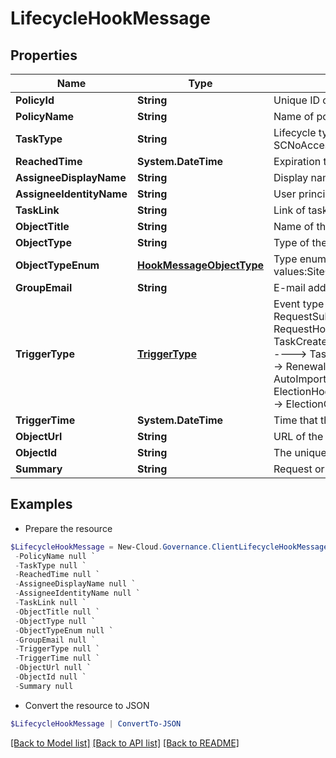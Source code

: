 # LifecycleHookMessage
## Properties

Name | Type | Description | Notes
------------ | ------------- | ------------- | -------------
**PolicyId** | **String** | Unique ID of policy | [optional] 
**PolicyName** | **String** | Name of policy | [optional] 
**TaskType** | **String** | Lifecycle type of workspace, availabe values: SCNoAccess,SCExpired,GroupExpired,GroupInactivityThreshold | [optional] 
**ReachedTime** | **System.DateTime** | Expiration time | [optional] 
**AssigneeDisplayName** | **String** | Display name of assignee | [optional] 
**AssigneeIdentityName** | **String** | User principal name of assignee | [optional] 
**TaskLink** | **String** | Link of task | [optional] 
**ObjectTitle** | **String** | Name of the workspace | [optional] 
**ObjectType** | **String** | Type of the workspace | [optional] 
**ObjectTypeEnum** | [**HookMessageObjectType**](HookMessageObjectType.md) | Type enum of the workspace, availabe values:SiteCollection,Group,Team,GuestUser,Yammer | [optional] 
**GroupEmail** | **String** | E-mail address of the workspace | [optional] 
**TriggerType** | [**TriggerType**](TriggerType.md) | Event type that being triggered, available values and corresponding messages:                            RequestSubmitted,RequestCompleted,RequestCancelled ----&gt; RequestHookMessage              TaskCreated,TaskApproved,TaskRejected,ErrorTaskCreated,TaskRetried,TaskSkipped ----&gt; TaskHookMessage              RenewalSuccess RenewalException,RenewalOverdue ----&gt; RenewalTaskHookMessage              FullyAutoImportSuccess,ConfirmDetailSuccess ----&gt; AutoImportProcessHookMessage              ElectionCompleted,ElectionOverdue ---&gt; ElectionHookMessage              LifecycleInactiveTaskCreated,LifecycleLeaseTaskCreated ----&gt; ElectionOverdue | [optional] 
**TriggerTime** | **System.DateTime** | Time that the webhook is triggered | [optional] 
**ObjectUrl** | **String** | URL of the workspace | [optional] 
**ObjectId** | **String** | The unique ID of the workspace | [optional] 
**Summary** | **String** | Request or task summary | [optional] 

## Examples

- Prepare the resource
```powershell
$LifecycleHookMessage = New-Cloud.Governance.ClientLifecycleHookMessage  -PolicyId null `
 -PolicyName null `
 -TaskType null `
 -ReachedTime null `
 -AssigneeDisplayName null `
 -AssigneeIdentityName null `
 -TaskLink null `
 -ObjectTitle null `
 -ObjectType null `
 -ObjectTypeEnum null `
 -GroupEmail null `
 -TriggerType null `
 -TriggerTime null `
 -ObjectUrl null `
 -ObjectId null `
 -Summary null
```

- Convert the resource to JSON
```powershell
$LifecycleHookMessage | ConvertTo-JSON
```

[[Back to Model list]](../README.md#documentation-for-models) [[Back to API list]](../README.md#documentation-for-api-endpoints) [[Back to README]](../README.md)


